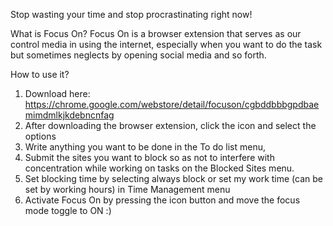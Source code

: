 Stop wasting your time and stop procrastinating right now!

What is Focus On?
Focus On is a browser extension that serves as our control media in using the internet, especially when you want to do the task but sometimes neglects by opening social media and so forth.

How to use it?
1. Download here: https://chrome.google.com/webstore/detail/focuson/cgbddbbbgpdbaemimdmlkjkdebncnfag
2. After downloading the browser extension, click the icon and select the options
3. Write anything you want to be done in the To do list menu,
4. Submit the sites you want to block so as not to interfere with concentration while working on tasks on the Blocked Sites menu.
5. Set blocking time by selecting always block or set my work time (can be set by working hours) in Time Management menu
6. Activate Focus On by pressing the icon button and move the focus mode toggle to ON :)